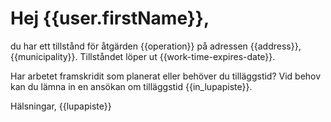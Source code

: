 # Hej {{user.firstName}},

du har ett tillst&aring;nd f&ouml;r &aring;tg&auml;rden {{operation}} p&aring; adressen {{address}}, {{municipality}}. Tillst&aring;ndet l&ouml;per ut {{work-time-expires-date}}.

Har arbetet framskridit som planerat eller beh&ouml;ver du till&auml;ggstid? Vid behov kan du l&auml;mna in en ans&ouml;kan om till&auml;ggstid {{in_lupapiste}}.

H&auml;lsningar,
{{lupapiste}}